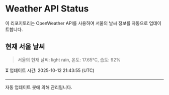
# Weather API Status

이 리포지토리는 OpenWeather API를 사용하여 서울의 날씨 정보를 자동으로 업데이트합니다.

## 현재 서울 날씨
> 서울의 현재 날씨: light rain, 온도: 17.65°C, 습도: 92%

⏳ 업데이트 시간: 2025-10-12 21:43:55 (UTC)

---
자동 업데이트 봇에 의해 관리됩니다.

